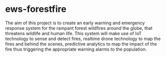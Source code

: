 # ews-forestfire
The aim of this project is to create an early warning and emergency response system for the rampant forest wildfires around the globe, that threatens wildlife and human life. 
This system will make use of IoT technology to sense and detect fires, realtime drone technology to map the fires and behind the scenes, predictive analytics to map the impact of the fire thus triggering the appropriate warning alarms to the population.
